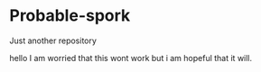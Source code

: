 # Probable-spork
Just another repository 

hello I am worried that this wont work
but i am hopeful that it will. 

